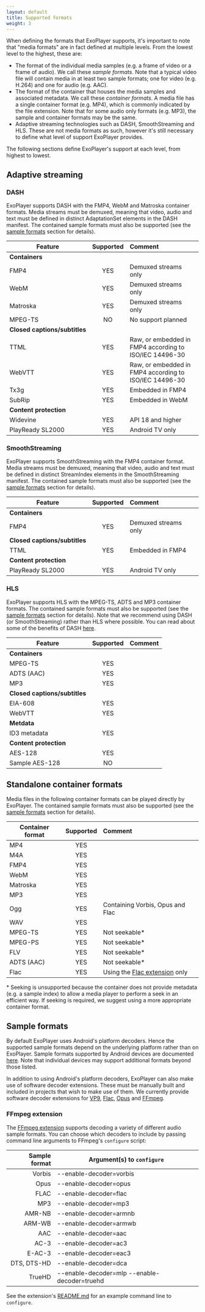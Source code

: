 ```yaml
---
layout: default
title: Supported formats
weight: 3
---
```


When defining the formats that ExoPlayer supports, it's important to note that
"media formats" are in fact defined at multiple levels. From the lowest level to
the highest, these are:

* The format of the individual media samples (e.g. a frame of video or a frame
  of audio). We call these *sample formats*. Note that a typical video file will
  contain media in at least two sample formats; one for video (e.g. H.264) and
  one for audio (e.g. AAC).
* The format of the container that houses the media samples and associated
  metadata. We call these *container formats*. A media file has a single
  container format (e.g. MP4), which is commonly indicated by the file
  extension. Note that for some audio only formats (e.g. MP3), the sample and
  container formats may be the same.
* Adaptive streaming technologies such as DASH, SmoothStreaming and HLS. These
  are not media formats as such, however it's still necessary to define what
  level of support ExoPlayer provides.

The following sections define ExoPlayer's support at each level, from highest to
lowest.

## Adaptive streaming ##

### DASH ###

ExoPlayer supports DASH with the FMP4, WebM and Matroska container formats.
Media streams must be demuxed, meaning that video, audio and text must be
defined in distinct AdaptationSet elements in the DASH manifest. The contained
sample formats must also be supported (see the [sample formats](#sample-formats)
section for details).

| Feature | Supported    | Comment              |
|---------|:------------:|:---------------------|
| **Containers** |||
| FMP4 | YES| Demuxed streams only |
| WebM | YES | Demuxed streams only |
| Matroska | YES | Demuxed streams only |
| MPEG-TS | NO | No support planned |
| **Closed&nbsp;captions/subtitles** |||
| TTML | YES | Raw, or embedded in FMP4 according to ISO/IEC 14496-30 |
| WebVTT | YES | Raw, or embedded in FMP4 according to ISO/IEC 14496-30 |
| Tx3g | YES | Embedded in FMP4 |
| SubRip | YES | Embedded in WebM |
| **Content protection** |||
| Widevine | YES | API 18 and higher |
| PlayReady SL2000 | YES | Android TV only |

### SmoothStreaming ###

ExoPlayer supports SmoothStreaming with the FMP4 container format. Media streams
must be demuxed, meaning that video, audio and text must be defined in distinct
StreamIndex elements in the SmoothStreaming manifest. The contained sample
formats must also be supported (see the [sample formats](#sample-formats)
section for details).

| Feature | Supported    | Comment              |
|---------|:------------:|:---------------------|
| **Containers** |||
| FMP4 | YES | Demuxed streams only |
| **Closed&nbsp;captions/subtitles** |||
| TTML | YES | Embedded in FMP4 |
| **Content protection** |||
| PlayReady SL2000 | YES | Android TV only |

### HLS ###

ExoPlayer supports HLS with the MPEG-TS, ADTS and MP3 container formats. The
contained sample formats must also be supported (see the
[sample formats](#sample-formats) section for details). Note that we recommend
using DASH (or SmoothStreaming) rather than HLS where possible. You can read
about some of the benefits of DASH
[here](https://medium.com/google-exoplayer/test-8b62d50362ef#.dlz6npay4).

| Feature | Supported    | Comment              |
|---------|:------------:|:---------------------|
| **Containers** |||
| MPEG-TS | YES ||
| ADTS (AAC) | YES ||
| MP3 | YES ||
| **Closed&nbsp;captions/subtitles** |||
| EIA-608 | YES ||
| WebVTT | YES ||
| **Metdata** |||
| ID3 metadata | YES ||
| **Content protection** |||
| AES-128 | YES ||
| Sample AES-128 | NO ||

## Standalone container formats ##

Media files in the following container formats can be played directly by
ExoPlayer. The contained sample formats must also be supported (see the
[sample formats](#sample-formats) section for details).

| Container format | Supported    | Comment              |
|------------------|:------------:|:---------------------|
| MP4 | YES ||
| M4A | YES ||
| FMP4 | YES ||
| WebM| YES ||
| Matroska| YES ||
| MP3 | YES ||
| Ogg | YES | Containing Vorbis, Opus and Flac |
| WAV | YES ||
| MPEG-TS | YES | Not seekable* |
| MPEG-PS | YES | Not seekable* |
| FLV | YES | Not seekable* |
| ADTS (AAC) | YES | Not seekable* |
| Flac | YES | Using the [Flac extension][] only |

\* Seeking is unsupported because the container does not provide metadata (e.g.
a sample index) to allow a media player to perform a seek in an efficient way.
If seeking is required, we suggest using a more appropriate container format.

## Sample formats ##

By default ExoPlayer uses Android's platform decoders. Hence the supported
sample formats depend on the underlying platform rather than on ExoPlayer.
Sample formats supported by Android devices are documented
[here](https://developer.android.com/guide/appendix/media-formats.html#core).
Note that individual devices may support additional formats beyond those listed.

In addition to using Android's platform decoders, ExoPlayer can also make use of
software decoder extensions. These must be manually built and included in
projects that wish to make use of them. We currently provide software decoder
extensions for
[VP9](https://github.com/google/ExoPlayer/tree/release-v2/extensions/vp9),
[Flac](https://github.com/google/ExoPlayer/tree/release-v2/extensions/flac),
[Opus](https://github.com/google/ExoPlayer/tree/release-v2/extensions/opus) and
[FFmpeg](https://github.com/google/ExoPlayer/tree/release-v2/extensions/ffmpeg).

### FFmpeg extension ###

The [FFmpeg extension][] supports decoding a variety of different audio sample
formats. You can choose which decoders to include by passing command line
arguments to FFmpeg's `configure` script:

| Sample format  | Argument(s) to `configure` |
|---------------:|----------------------------|
| Vorbis         | --enable-decoder=vorbis |
| Opus           | --enable-decoder=opus |
| FLAC           | --enable-decoder=flac |
| MP3            | --enable-decoder=mp3 |
| AMR-NB         | --enable-decoder=armnb |
| ARM-WB         | --enable-decoder=armwb |
| AAC            | --enable-decoder=aac |
| AC-3           | --enable-decoder=ac3 |
| E-AC-3         | --enable-decoder=eac3 |
| DTS, DTS-HD    | --enable-decoder=dca |
| TrueHD         | --enable-decoder=mlp --enable-decoder=truehd |

See the extension's
[README.md](https://github.com/google/ExoPlayer/tree/release-v2/extensions/ffmpeg/README.md)
for an example command line to `configure`.

[Flac extension]: https://github.com/google/ExoPlayer/tree/release-v2/extensions/flac
[FFmpeg extension]: https://github.com/google/ExoPlayer/tree/release-v2/extensions/ffmpeg

